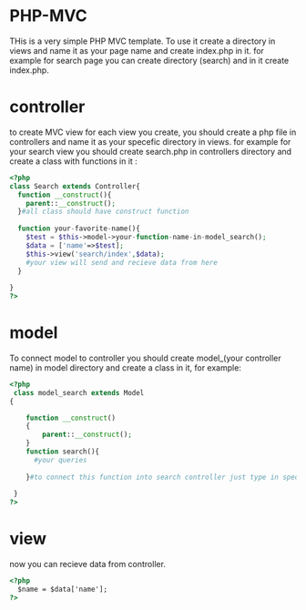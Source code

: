 # PHP-MVC

THis is a very simple PHP MVC template. To use it create a directory in views and name it as your page name and create index.php in it.
for example for search page you can create directory (search) and in it create index.php.

# controller

to create MVC view for each view you create, you should create a php file in controllers and name it as your specefic directory in views.
for example for your search view you should create search.php in controllers directory and create a class with functions in it :

```php
<?php
class Search extends Controller{
  function __construct(){
    parent::__construct();
  }#all class should have construct function
  
  function your-favorite-name(){
    $test = $this->model->your-function-name-in-model_search();
    $data = ['name'=>$test];
    $this->view('search/index',$data);
    #your view will send and recieve data from here
  }
  
}
?>
```

# model

To connect model to controller you should create model_(your controller name) in model directory and create a class in it, for example:

```php
<?php
 class model_search extends Model
{

    function __construct()
    {
        parent::__construct();
    }
    function search(){
      #your queries 
      
    }#to connect this function into search controller just type in specefic function $this->model->search();
    
 }
?>
```

# view

now you can recieve data from controller.

```html
<?php
  $name = $data['name'];
?>
```

